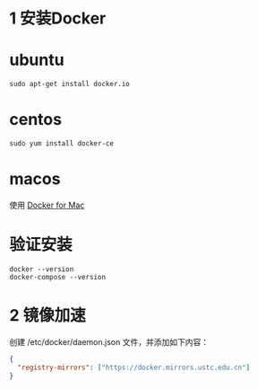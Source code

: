 # 1 安装Docker
# ubuntu
```
sudo apt-get install docker.io
```
# centos
```
sudo yum install docker-ce
```
# macos
使用 [Docker for Mac](https://docs.docker.com/docker-for-mac/)

# 验证安装
```
docker --version
docker-compose --version
```

# 2 镜像加速
创建 /etc/docker/daemon.json 文件，并添加如下内容：
```json
{
  "registry-mirrors": ["https://docker.mirrors.ustc.edu.cn"]
}
```
